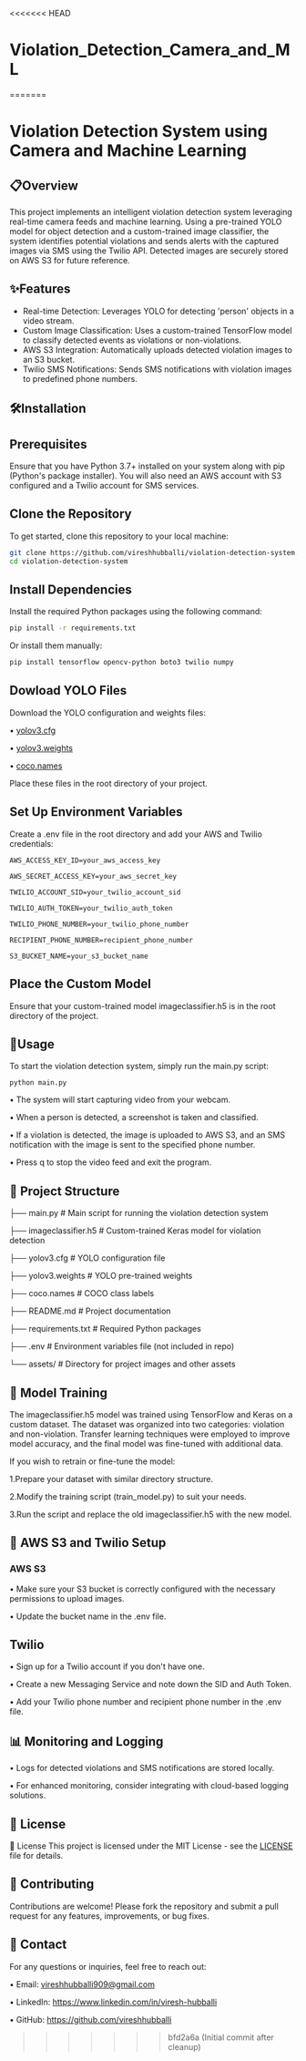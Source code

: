 <<<<<<< HEAD
# Violation_Detection_Camera_and_ML
=======

# Violation Detection System using Camera and Machine Learning






## 📋Overview

This project implements an intelligent violation detection system leveraging real-time camera feeds and machine learning. Using a pre-trained YOLO model for object detection and a custom-trained image classifier, the system identifies potential violations and sends alerts with the captured images via SMS using the Twilio API. Detected images are securely stored on AWS S3 for future reference.


## ✨Features

-  Real-time Detection: Leverages YOLO for detecting 'person' objects in a video stream.
- Custom Image Classification: Uses a custom-trained TensorFlow model to classify detected events as violations or non-violations.
- AWS S3 Integration: Automatically uploads detected violation images to an S3 bucket.
- Twilio SMS Notifications: Sends SMS notifications with violation images to predefined phone numbers.


## 🛠️Installation
## Prerequisites
Ensure that you have Python 3.7+ installed on your system along with pip (Python's package installer). You will also need an AWS account with S3 configured and a Twilio account for SMS services.
## Clone the Repository
To get started, clone this repository to your local machine:
```bash
git clone https://github.com/vireshhubballi/violation-detection-system.git
cd violation-detection-system

```
## Install Dependencies
Install the required Python packages using the following command:
``` bash 
pip install -r requirements.txt
```
Or install them manually:
``` bash
pip install tensorflow opencv-python boto3 twilio numpy
```

## Dowload YOLO Files

Download the YOLO configuration and weights files:

• [yolov3.cfg](https://github.com/pjreddie/darknet/blob/master/cfg/yolov3.cfg)

• [yolov3.weights]()

• [coco.names](https://github.com/pjreddie/darknet/blob/master/data/coco.names)

Place these files in the root directory of your project.
## Set Up Environment Variables

Create a .env file in the root directory and add your AWS and Twilio credentials:

`AWS_ACCESS_KEY_ID=your_aws_access_key`

`AWS_SECRET_ACCESS_KEY=your_aws_secret_key`

`TWILIO_ACCOUNT_SID=your_twilio_account_sid`

`TWILIO_AUTH_TOKEN=your_twilio_auth_token`

`TWILIO_PHONE_NUMBER=your_twilio_phone_number`

`RECIPIENT_PHONE_NUMBER=recipient_phone_number`

`S3_BUCKET_NAME=your_s3_bucket_name`

## Place the Custom Model

Ensure that your custom-trained model imageclassifier.h5 is in the root directory of the project.

## 🚀Usage
To start the violation detection system, simply run the main.py script:

```
python main.py
```

• The system will start capturing video from your webcam.

• When a person is detected, a screenshot is taken and classified.

• If a violation is detected, the image is uploaded to AWS S3, and an SMS    notification with the image is sent to the specified phone number.

• Press q to stop the video feed and exit the program.
## 📂 Project Structure

├── main.py                                         # Main script for running the violation detection system

├── imageclassifier.h5                              # Custom-trained Keras model for violation detection

├── yolov3.cfg                                      # YOLO configuration file

├── yolov3.weights                                  # YOLO pre-trained weights

├── coco.names                                       # COCO class labels

├── README.md                                        # Project documentation

├── requirements.txt             # Required Python packages

├── .env                         # Environment variables file (not included in repo)

└── assets/                      # Directory for project images and other assets

## 🧠 Model Training

The imageclassifier.h5 model was trained using TensorFlow and Keras on a custom dataset. The dataset was organized into two categories: violation and non-violation. Transfer learning techniques were employed to improve model accuracy, and the final model was fine-tuned with additional data.

If you wish to retrain or fine-tune the model:

1.Prepare your dataset with similar directory structure.

2.Modify the training script (train_model.py) to suit your needs.

3.Run the script and replace the old imageclassifier.h5 with the new model.

## 📡 AWS S3 and Twilio Setup
### AWS S3
• Make sure your S3 bucket is correctly configured with the necessary 
permissions to upload images.

• Update the bucket name in the .env file.
## Twilio
• Sign up for a Twilio account if you don't have one.

• Create a new Messaging Service and note down the SID and Auth Token.

• Add your Twilio phone number and recipient phone number in the .env file.
## 📊 Monitoring and Logging
• Logs for detected violations and SMS notifications are stored locally.

• For enhanced monitoring, consider integrating with cloud-based logging solutions.


## 📝 License 

📝 License
This project is licensed under the MIT License - see the [LICENSE]() file for details.

## 👥 Contributing
Contributions are welcome! Please fork the repository and submit a pull request for any features, improvements, or bug fixes.

## 📧 Contact
For any questions or inquiries, feel free to reach out:

• Email: vireshhubballi909@gmail.com

• LinkedIn: https://www.linkedin.com/in/viresh-hubballi

• GitHub: https://github.com/vireshhubballi
>>>>>>> bfd2a6a (Initial commit after cleanup)
